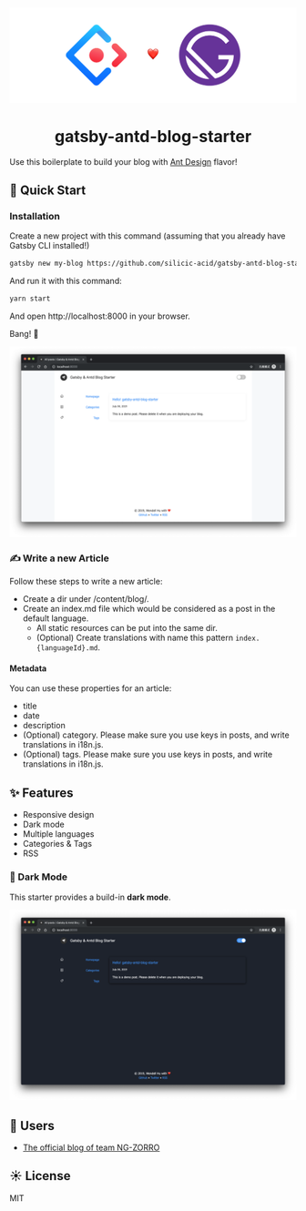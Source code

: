 ![](./img/header.svg)

<h1 align="center">
gatsby-antd-blog-starter
</h1>

Use this boilerplate to build your blog with [Ant Design](https://ant.design) flavor!

## 🚀 Quick Start

### Installation

Create a new project with this command (assuming that you already have Gatsby CLI installed!)

```sh
gatsby new my-blog https://github.com/silicic-acid/gatsby-antd-blog-starter
```

And run it with this command:

```sh
yarn start
```

And open http://localhost:8000 in your browser.

Bang! 🎉

![](./img/light.png)

### ✍️ Write a new Article

Follow these steps to write a new article:

- Create a dir under /content/blog/.
- Create an index.md file which would be considered as a post in the default language.
  - All static resources can be put into the same dir.
  - (Optional) Create translations with name this pattern `index.{languageId}.md`.

#### Metadata

You can use these properties for an article:

- title
- date
- description
- (Optional) category. Please make sure you use keys in posts, and write translations in i18n.js.
- (Optional) tags. Please make sure you use keys in posts, and write translations in i18n.js.

## ✨ Features

- Responsive design
- Dark mode
- Multiple languages
- Categories & Tags
- RSS

### 🌛 Dark Mode

This starter provides a build-in **dark mode**.

![](./img/dark.png)

## 🎉 Users

- [The official blog of team NG-ZORRO](https://ng.ant.design/blog)

## ☀️ License

MIT
